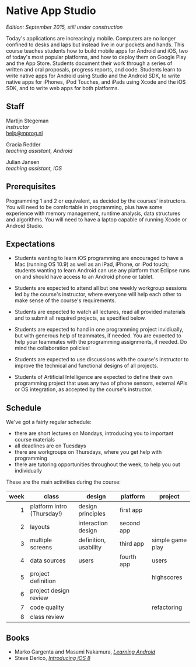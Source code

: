 # Native App Studio

*Edition: September 2015, still under construction*

Today's applications are increasingly mobile. Computers are no longer confined
to desks and laps but instead live in our pockets and hands. This course
teaches students how to build mobile apps for Android and iOS, two of today's
most popular platforms, and how to deploy them on Google Play and the App
Store. Students document their work through a series of written and oral
proposals, progress reports, and code. Students learn to write native apps for
Android using Studio and the Android SDK, to write native apps for iPhones,
iPod Touches, and iPads using Xcode and the iOS SDK, and to write web apps for
both platforms.

## Staff

Martijn Stegeman  
*instructor*  
<help@mprog.nl>

Gracia Redder  
*teaching assistant, Android*

Julian Jansen  
*teaching assistant, iOS*

## Prerequisites

Programming 1 and 2 or equivalent, as decided by the courses' instructors. You
will need to be comfortable in programming, plus have some experience with
memory management, runtime analysis, data structures and algorithms. You will
need to have a laptop capable of running Xcode or Android Studio.

## Expectations

* Students wanting to learn iOS programming are encouraged to have a Mac
  (running OS 10.9) as well as an iPad, iPhone, or iPod touch; students wanting
  to learn Android can use any platform that Eclipse runs on and should have
  access to an Android phone or tablet.

* Students are expected to attend all but one weekly workgroup sessions led by
  the course's instructor, where everyone will help each other to make sense of
  the course's requirements.

* Students are expected to watch all lectures, read all provided materials and
  to submit all required projects, as specified below.
  
* Students are expected to hand in one programming project invidiually, but
  with generous help of teammates, if needed. You are expected to help your
  teammates with the programming assignments, if needed. Do mind the
  collaboration policies!

* Students are expected to use discussions with the course's instructor to
  improve the technical and functional designs of all projects.

* Students of Artificial Intelligence are expected to define their own
  programming project that uses any two of phone sensors, external APIs or OS
  integration, as accepted by the course's instructor.

## Schedule

We've got a fairly regular schedule:

- there are short lectures on Mondays, introducing you to important course materials
- all deadlines are on Tuesdays
- there are workgroups on Thursdays, where you get help with programming
- there are tutoring opportunities throughout the week, to help you out individually

These are the main activities during the course:

| week | class                      | design                | platform   | project          |  
| ---: | -------------------------- | --------------------- | ---------- | ---------------- |  
|    1 | platform intro (Thursday!) | design principles     | first app  |                  |  
|    2 | layouts                    | interaction design    | second app |                  |  
|    3 | multiple screens           | definition, usability | third app  | simple game play |  
|    4 | data sources               | users                 | fourth app | users            |  
|    5 | project definition         |                       |            | highscores       |  
|    6 | project design review      |                       |            |                  |  
|    7 | code quality               |                       |            | refactoring      |  
|    8 | class review               |                       |            |                  |  

## Books

- Marko Gargenta and Masumi Nakamura, [*Learning Android*](http://shop.oreilly.com/product/0636920023456.do)
- Steve Derico, [*Introducing iOS 8*](http://shop.oreilly.com/product/0636920034247.do)
